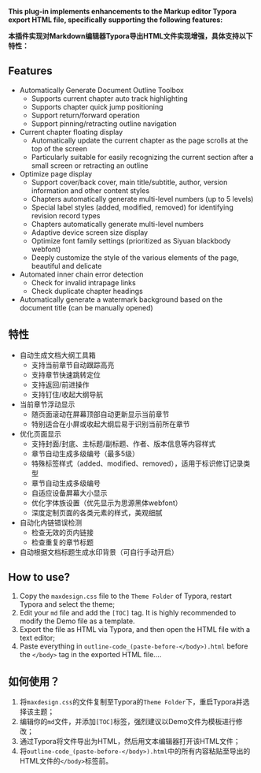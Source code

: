 **This plug-in implements enhancements to the Markup editor Typora export HTML file, specifically supporting the following features:**

**本插件实现对Markdown编辑器Typora导出HTML文件实现增强，具体支持以下特性：**

## Features

+ Automatically Generate Document Outline Toolbox
  - Supports current chapter auto track highlighting
  - Supports chapter quick jump positioning
  - Support return/forward operation
  - Support pinning/retracting outline navigation
+ Current chapter floating display
  - Automatically update the current chapter as the page scrolls at the top of the screen
  - Particularly suitable for easily recognizing the current section after a small screen or retracting an outline
+ Optimize page display
  - Support cover/back cover, main title/subtitle, author, version information and other content styles
  - Chapters automatically generate multi-level numbers (up to 5 levels)
  - Special label styles (added, modified, removed) for identifying revision record types
  - Chapters automatically generate multi-level numbers
  - Adaptive device screen size display
  - Optimize font family settings (prioritized as Siyuan blackbody webfont)
  - Deeply customize the style of the various elements of the page, beautiful and delicate
+ Automated inner chain error detection
  - Check for invalid intrapage links
  - Check duplicate chapter headings
+ Automatically generate a watermark background based on the document title (can be manually opened)

## 特性

+ 自动生成文档大纲工具箱
  - 支持当前章节自动跟踪高亮
  - 支持章节快速跳转定位
  - 支持返回/前进操作
  - 支持钉住/收起大纲导航
+ 当前章节浮动显示
  - 随页面滚动在屏幕顶部自动更新显示当前章节
  - 特别适合在小屏或收起大纲后易于识别当前所在章节
+ 优化页面显示
  - 支持封面/封底、主标题/副标题、作者、版本信息等内容样式
  - 章节自动生成多级编号（最多5级）
  - 特殊标签样式（added、modified、removed），适用于标识修订记录类型
  - 章节自动生成多级编号
  - 自适应设备屏幕大小显示
  - 优化字体族设置（优先显示为思源黑体webfont）
  - 深度定制页面的各类元素的样式，美观细腻
+ 自动化内链错误检测
  - 检查无效的页内链接
  - 检查重复的章节标题
+ 自动根据文档标题生成水印背景（可自行手动开启）

## How to use? 

1. Copy the `maxdesign.css` file to the `Theme Folder` of Typora, restart Typora and select the theme;
2. Edit your `md` file and add the `[TOC]` tag. It is highly recommended to modify the Demo file as a template.
3. Export the file as HTML via Typora, and then open the HTML file with a text editor;
4. Paste everything in `outline-code_(paste-before-</body>).html` before the `</body>` tag in the exported HTML file....

## 如何使用？

1. 将`maxdesign.css`的文件复制至Typora的`Theme Folder`下，重启Typora并选择该主题；
2. 编辑你的`md`文件，并添加`[TOC]`标签，强烈建议以Demo文件为模板进行修改；
3. 通过Typora将文件导出为HTML，然后用文本编辑器打开该HTML文件；
4. 将`outline-code_(paste-before-</body>).html`中的所有内容粘贴至导出的HTML文件的`</body>`标签前。
